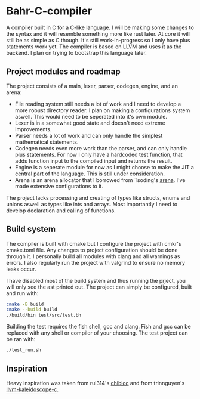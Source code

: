 # Bahr-C-compiler

A compiler built in C for a C-like language. I will be making some changes to the syntax and it will resemble something more like rust later. At core it will still be as simple as C though. It's still work-in-progress so I only have plus statements work yet. The compiler is based on LLVM and uses it as the backend. I plan on trying to bootstrap this language later.

## Project modules and roadmap

The project consists of a main, lexer, parser, codegen, engine, and an arena:

- File reading system still needs a lot of work and I need to develop a more robust directory reader. I plan on making a configurations system aswell. This would need to be seperated into it's own module.
- Lexer is in a somewhat good state and doesn't need extreme improvements.
- Parser needs a lot of work and can only handle the simplest mathematical statements.
- Codegen needs even more work than the parser, and can only handle plus statements. For now I only have a hardcoded test function, that adds function input to the compiled input and returns the result.
- Engine is a seperate module for now as I might choose to make the JIT a central part of the language. This is still under consideration.
- Arena is an arena allocator that I borrowed from Tsoding's [arena](https://github.com/tsoding/arena). I've made extensive configurations to it.

The project lacks processing and creating of types like structs, enums and unions aswell as types like ints and arrays. Most importantly I need to develop declaration and calling of functions.

## Build system

The compiler is built with cmake but I configure the project with cmkr's cmake.toml file. Any changes to project configuration should be done through it. I personally build all modules with clang and all warnings as errors. I also regularly run the project with valgrind to ensure no memory leaks occur.

I have disabled most of the build system and thus running the prject, you will only see the ast printed out. The project can simply be configured, built and run with:

```sh
cmake -B build
cmake --build build
./build/bin test/src/test.bh
```

Building the test requires the fish shell, gcc and clang. Fish and gcc can be replaced with any shell or compiler of your choosing. The test project can be ran with:

```sh
./test_run.sh
```

## Inspiration

Heavy inspiration was taken from rui314's [chibicc](https://github.com/rui314/chibicc) and from trinnguyen's [llvm-kaleidoscope-c](https://github.com/trinnguyen/llvm-kaleidoscope-c).
